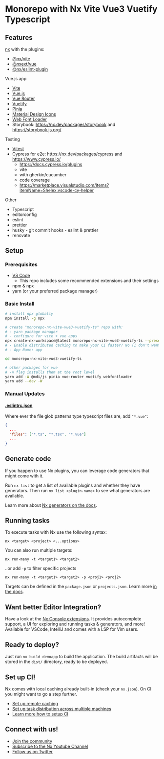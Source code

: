 # Monorepo with Nx Vite Vue3 Vuetify Typescript

## Features

[nx](https://nx.dev/) with the plugins:
* [@nx/vite](https://nx.dev/packages/vite)
* [@nxext/vue](https://nxext.dev/docs/vue/installation.html)
* [@nx/eslint-plugin](https://nx.dev/packages/eslint-plugin)

Vue.js app
* [Vite](https://vitejs.dev/)
* [Vue.js](https://vuejs.org/)
* [Vue Router](https://router.vuejs.org/)
* [Vuetify](https://vuetifyjs.com/en/)
* [Pinia](https://pinia.vuejs.org/)
* [Material Design Icons](https://pictogrammers.com/library/mdi/)
* [Web Font Loader](https://www.npmjs.com/package/webfontloader)
* Storybook: https://nx.dev/packages/storybook and https://storybook.js.org/

Testing
* [Vitest](https://vitest.dev/)
* Cypress for e2e: https://nx.dev/packages/cypress  and https://www.cypress.io/ 
  * https://docs.cypress.io/plugins
  * vite
  * with gherkin/cucumber
  * code coverage
  * https://marketplace.visualstudio.com/items?itemName=Shelex.vscode-cy-helper

Other

* Typescript
* editorconfig
* eslint
* prettier
* husky - git commit hooks - eslint & prettier
* renovate


## Setup

### Prerequisites

* [VS Code](https://code.visualstudio.com/)
  * This repo includes some recommended extensions and their settings
* npm & npx
* yarn (or your preferred package manager)

### Basic Install

```bash
# install npx globally
npm install -g npx

# create "monorepo-nx-vite-vue3-vuetify-ts" repo with:
# - yarn package manager
# - configure for vite + vue apps
npx create-nx-workspace@latest monorepo-nx-vite-vue3-vuetify-ts --preset=@nxext/vue --pm yarn
# - Enable distributed caching to make your CI faster? No (I don't want to use https://nx.app/)
# - App Name: app

cd monorepo-nx-vite-vue3-vuetify-ts

# other packages for vue
# -W flag installs them at the root level
yarn add -W @mdi/js pinia vue-router vuetify webfontloader
yarn add --dev -W 
```


### Manual Updates

#### [.eslintrc.json](./.eslintrc.json)

Where ever the file glob patterns type typescript files are, add `"*.vue"`:

```json
{
  ...
  "files": ["*.ts", "*.tsx", "*.vue"]
  ...
}
```     


## Generate code

If you happen to use Nx plugins, you can leverage code generators that might come with it.

Run `nx list` to get a list of available plugins and whether they have generators. Then run `nx list <plugin-name>` to see what generators are available.

Learn more about [Nx generators on the docs](https://nx.dev/plugin-features/use-code-generators).

## Running tasks

To execute tasks with Nx use the following syntax:

```
nx <target> <project> <...options>
```

You can also run multiple targets:

```
nx run-many -t <target1> <target2>
```

..or add `-p` to filter specific projects

```
nx run-many -t <target1> <target2> -p <proj1> <proj2>
```

Targets can be defined in the `package.json` or `projects.json`. Learn more [in the docs](https://nx.dev/core-features/run-tasks).

## Want better Editor Integration?

Have a look at the [Nx Console extensions](https://nx.dev/nx-console). It provides autocomplete support, a UI for exploring and running tasks & generators, and more! Available for VSCode, IntelliJ and comes with a LSP for Vim users.

## Ready to deploy?

Just run `nx build demoapp` to build the application. The build artifacts will be stored in the `dist/` directory, ready to be deployed.

## Set up CI!

Nx comes with local caching already built-in (check your `nx.json`). On CI you might want to go a step further.

- [Set up remote caching](https://nx.dev/core-features/share-your-cache)
- [Set up task distribution across multiple machines](https://nx.dev/core-features/distribute-task-execution)
- [Learn more how to setup CI](https://nx.dev/recipes/ci)

## Connect with us!

- [Join the community](https://nx.dev/community)
- [Subscribe to the Nx Youtube Channel](https://www.youtube.com/@nxdevtools)
- [Follow us on Twitter](https://twitter.com/nxdevtools)
